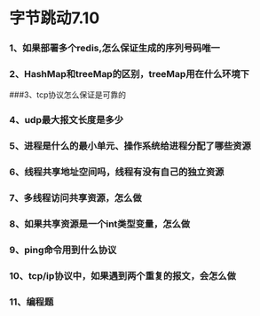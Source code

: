 # 字节跳动7.10

### 1、如果部署多个redis,怎么保证生成的序列号码唯一

### 2、HashMap和treeMap的区别，treeMap用在什么环境下

###3、tcp协议怎么保证是可靠的

### 4、udp最大报文长度是多少

### 5、进程是什么的最小单元、操作系统给进程分配了哪些资源

### 6、线程共享地址空间吗，线程有没有自己的独立资源

### 7、多线程访问共享资源，怎么做

### 8、如果共享资源是一个int类型变量，怎么做

### 9、ping命令用到什么协议

### 10、tcp/ip协议中，如果遇到两个重复的报文，会怎么做

### 11、编程题

![]()



